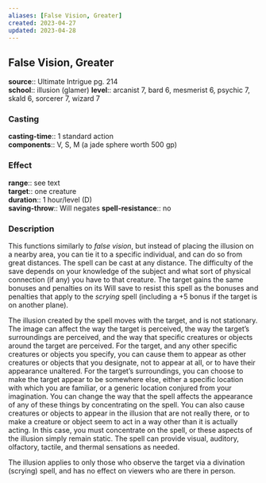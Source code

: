 ```yaml
---
aliases: [False Vision, Greater]
created: 2023-04-27
updated: 2023-04-28
---
```


## False Vision, Greater

**source**:: Ultimate Intrigue pg. 214  
**school**:: illusion (glamer)
**level**:: arcanist 7, bard 6, mesmerist 6, psychic 7, skald 6, sorcerer 7, wizard 7

### Casting

**casting-time**:: 1 standard action  
**components**:: V, S, M (a jade sphere worth 500 gp)

### Effect

**range**:: see text  
**target**:: one creature  
**duration**:: 1 hour/level (D)  
**saving-throw**:: Will negates
**spell-resistance**:: no

### Description

This functions similarly to *false vision*, but instead of placing the illusion on a nearby area, you can tie it to a specific individual, and can do so from great distances. The spell can be cast at any distance. The difficulty of the save depends on your knowledge of the subject and what sort of physical connection (if any) you have to that creature. The target gains the same bonuses and penalties on its Will save to resist this spell as the bonuses and penalties that apply to the *scrying* spell (including a +5 bonus if the target is on another plane).  
  
The illusion created by the spell moves with the target, and is not stationary. The image can affect the way the target is perceived, the way the target’s surroundings are perceived, and the way that specific creatures or objects around the target are perceived. For the target, and any other specific creatures or objects you specify, you can cause them to appear as other creatures or objects that you designate, not to appear at all, or to have their appearance unaltered. For the target’s surroundings, you can choose to make the target appear to be somewhere else, either a specific location with which you are familiar, or a generic location conjured from your imagination. You can change the way that the spell affects the appearance of any of these things by concentrating on the spell. You can also cause creatures or objects to appear in the illusion that are not really there, or to make a creature or object seem to act in a way other than it is actually acting. In this case, you must concentrate on the spell, or these aspects of the illusion simply remain static. The spell can provide visual, auditory, olfactory, tactile, and thermal sensations as needed.  
  
The illusion applies to only those who observe the target via a divination (scrying) spell, and has no effect on viewers who are there in person.
